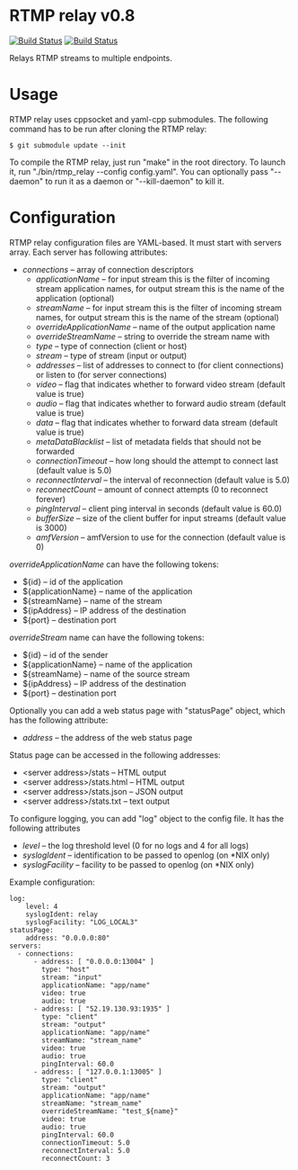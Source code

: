 # RTMP relay v0.8

[![Build Status](https://api.travis-ci.org/elnormous/rtmp_relay.svg?branch=master)](https://travis-ci.org/elnormous/rtmp_relay) [![Build Status](https://ci.appveyor.com/api/projects/status/9axwxwyf99dcr11d?svg=true)](https://ci.appveyor.com/project/elnormous/rtmp_relay)

Relays RTMP streams to multiple endpoints.

# Usage

RTMP relay uses cppsocket and yaml-cpp submodules. The following command has to be run after cloning the RTMP relay:

```
$ git submodule update --init
```

To compile the RTMP relay, just run "make" in the root directory. To launch it, run "./bin/rtmp_relay --config config.yaml". You can optionally pass "--daemon" to run it as a daemon or "--kill-daemon" to kill it.

# Configuration

RTMP relay configuration files are YAML-based. It must start with servers array. Each server has following attributes:

* *connections* – array of connection descriptors
  * *applicationName* – for input stream this is the filter of incoming stream application names, for output stream this is the name of the application (optional)
  * *streamName* – for input stream this is the filter of incoming stream names, for output stream this is the name of the stream (optional)
  * *overrideApplicationName* – name of the output application name
  * *overrideStreamName* – string to override the stream name with
  * *type* – type of connection (client or host)
  * *stream* – type of stream (input or output)
  * *addresses* – list of addresses to connect to (for client connections) or listen to (for server connections)
  * *video* – flag that indicates whether to forward video stream (default value is true)
  * *audio* – flag that indicates whether to forward audio stream (default value is true)
  * *data* – flag that indicates whether to forward data stream (default value is true)
  * *metaDataBlacklist* – list of metadata fields that should not be forwarded
  * *connectionTimeout* – how long should the attempt to connect last (default value is 5.0)
  * *reconnectInterval* – the interval of reconnection (default value is 5.0)
  * *reconnectCount* – amount of connect attempts (0 to reconnect forever)
  * *pingInterval* – client ping interval in seconds (default value is 60.0)
  * *bufferSize* – size of the client buffer for input streams (default value is 3000)
  * *amfVersion* – amfVersion to use for the connection (default value is 0)

*overrideApplicationName* can have the following tokens:

* ${id} – id of the application
* ${applicationName} – name of the application
* ${streamName} – name of the stream
* ${ipAddress} – IP address of the destination
* ${port} – destination port

*overrideStream* name can have the following tokens:

* ${id} – id of the sender
* ${applicationName} – name of the application
* ${streamName} – name of the source stream
* ${ipAddress} – IP address of the destination
* ${port} – destination port

Optionally you can add a web status page with "statusPage" object, which has the following attribute:
* *address* – the address of the web status page

Status page can be accessed in the following addresses:
* &lt;server address&gt;/stats – HTML output
* &lt;server address&gt;/stats.html – HTML output
* &lt;server address&gt;/stats.json – JSON output
* &lt;server address&gt;/stats.txt – text output

To configure logging, you can add "log" object to the config file. It has the following attributes
* *level* – the log threshold level (0 for no logs and 4 for all logs)
* *syslogIdent* – identification to be passed to openlog (on *NIX only)
* *syslogFacility* – facility to be passed to openlog (on *NIX only)

Example configuration:

    log:
        level: 4
        syslogIdent: relay
        syslogFacility: "LOG_LOCAL3"
    statusPage:
        address: "0.0.0.0:80"
    servers:
      - connections:
          - address: [ "0.0.0.0:13004" ]
            type: "host"
            stream: "input"
            applicationName: "app/name"
            video: true
            audio: true
          - address: [ "52.19.130.93:1935" ]
            type: "client"
            stream: "output"
            applicationName: "app/name"
            streamName: "stream_name"
            video: true
            audio: true
            pingInterval: 60.0
          - address: [ "127.0.0.1:13005" ]
            type: "client"
            stream: "output"
            applicationName: "app/name"
            streamName: "stream_name"
            overrideStreamName: "test_${name}"
            video: true
            audio: true
            pingInterval: 60.0
            connectionTimeout: 5.0
            reconnectInterval: 5.0
            reconnectCount: 3